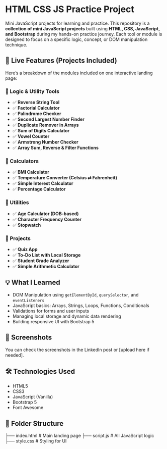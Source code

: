 # HTML CSS JS Practice Project
Mini JavaScript projects for learning and practice.
This repository is a **collection of mini JavaScript projects** built using **HTML, CSS, JavaScript, and Bootstrap** during my hands-on practice journey. Each tool or module is designed to focus on a specific logic, concept, or DOM manipulation technique.

## 🚀 Live Features (Projects Included)
Here’s a breakdown of the modules included on one interactive landing page:

### 🔢 Logic & Utility Tools
- ✅ **Reverse String Tool**
- ✅ **Factorial Calculator**
- ✅ **Palindrome Checker**
- ✅ **Second Largest Number Finder**
- ✅ **Duplicate Remover in Arrays**
- ✅ **Sum of Digits Calculator**
- ✅ **Vowel Counter**
- ✅ **Armstrong Number Checker**
- ✅ **Array Sum, Reverse & Filter Functions**

### 📐 Calculators
- ✅ **BMI Calculator**
- ✅ **Temperature Converter (Celsius ⇄ Fahrenheit)**
- ✅ **Simple Interest Calculator**
- ✅ **Percentage Calculator**

### 📅 Utilities
- ✅ **Age Calculator (DOB-based)**
- ✅ **Character Frequency Counter**
- ✅ **Stopwatch**

### 🧠 Projects
- ✅ **Quiz App**
- ✅ **To-Do List with Local Storage**
- ✅ **Student Grade Analyzer**
- ✅ **Simple Arithmetic Calculator**

## 💡 What I Learned
- DOM Manipulation using `getElementById`, `querySelector`, and `eventListeners`
- JavaScript basics: Arrays, Strings, Loops, Functions, Conditionals
- Validations for forms and user inputs
- Managing local storage and dynamic data rendering
- Building responsive UI with Bootstrap 5

## 📸 Screenshots

You can check the screenshots in the LinkedIn post or [upload here if needed].

## 🛠 Technologies Used
- HTML5
- CSS3
- JavaScript (Vanilla)
- Bootstrap 5
- Font Awesome

## 📁 Folder Structure

├── index.html # Main landing page
├── script.js # All JavaScript logic
├── style.css # Styling for UI
